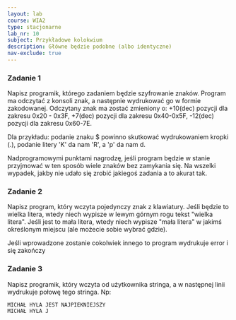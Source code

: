 ```yaml
---
layout: lab
course: WIA2
type: stacjonarne
lab_nr: 10
subject: Przykładowe kolokwium
description: Główne będzie podobne (albo identyczne)
nav-exclude: true
---
```

### Zadanie 1

Napisz programik, którego zadaniem będzie szyfrowanie znaków. Program ma odczytać z konsoli znak, a następnie wydrukować go w formie zakodowanej. Odczytany znak ma zostać zmieniony o: +10(dec) pozycji dla zakresu 0x20 - 0x3F, +7(dec) pozycji dla zakresu 0x40-0x5F, -12(dec) pozycji dla zakresu 0x60-7E.

Dla przykładu: podanie znaku $ powinno skutkować wydrukowaniem kropki (.), podanie litery 'K' da nam 'R', a 'p' da nam d.

Nadprogramowymi punktami nagrodzę, jeśli program będzie w stanie przyjmować w ten sposób wiele znaków bez zamykania się. Na wszelki wypadek, jakby nie udało się zrobić jakiegoś zadania a to akurat tak.

### Zadanie 2

Napisz program, który wczyta pojedynczy znak z klawiatury. Jeśli będzie to wielka litera, wtedy niech wypisze w lewym górnym rogu tekst "wielka litera". Jeśli jest to mała litera, wtedy niech wypisze "mała litera" w jakimś określonym miejscu (ale możecie sobie wybrać gdzie).

Jeśli wprowadzone zostanie cokolwiek innego to program wydrukuje error i się zakończy

### Zadanie 3

Napisz programik, który wczyta od użytkownika stringa, a w następnej linii wydrukuje połowę tego stringa.
Np:

```
MICHAŁ HYLA JEST NAJPIEKNIEJSZY
MICHAŁ HYLA J
```